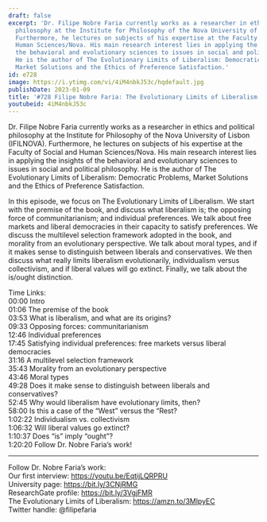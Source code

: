 ```yaml
---
draft: false
excerpt: 'Dr. Filipe Nobre Faria currently works as a researcher in ethics and political
  philosophy at the Institute for Philosophy of the Nova University of Lisbon (IFILNOVA).
  Furthermore, he lectures on subjects of his expertise at the Faculty of Social and
  Human Sciences/Nova. His main research interest lies in applying the insights of
  the behavioral and evolutionary sciences to issues in social and political philosophy.
  He is the author of The Evolutionary Limits of Liberalism: Democratic Problems,
  Market Solutions and the Ethics of Preference Satisfaction.'
id: e728
image: https://i.ytimg.com/vi/4iM4nbkJ53c/hqdefault.jpg
publishDate: 2023-01-09
title: '#728 Filipe Nobre Faria: The Evolutionary Limits of Liberalism'
youtubeid: 4iM4nbkJ53c
---
```

Dr. Filipe Nobre Faria currently works as a researcher in ethics and political philosophy at the Institute for Philosophy of the Nova University of Lisbon (IFILNOVA). Furthermore, he lectures on subjects of his expertise at the Faculty of Social and Human Sciences/Nova. His main research interest lies in applying the insights of the behavioral and evolutionary sciences to issues in social and political philosophy. He is the author of The Evolutionary Limits of Liberalism: Democratic Problems, Market Solutions and the Ethics of Preference Satisfaction.

In this episode, we focus on The Evolutionary Limits of Liberalism. We start with the premise of the book, and discuss what liberalism is; the opposing force of communitarianism; and individual preferences. We talk about free markets and liberal democracies in their capacity to satisfy preferences. We discuss the multilevel selection framework adopted in the book, and morality from an evolutionary perspective. We talk about moral types, and if it makes sense to distinguish between liberals and conservatives. We then discuss what really limits liberalism evolutionarily, individualism versus collectivism, and if liberal values will go extinct. Finally, we talk about the is/ought distinction.

Time Links:  
00:00 Intro  
01:06  The premise of the book  
03:53  What is liberalism, and what are its origins?  
09:33  Opposing forces: communitarianism  
12:46  Individual preferences  
17:45  Satisfying individual preferences: free markets versus liberal democracies  
31:16  A multilevel selection framework  
35:43  Morality from an evolutionary perspective  
43:46  Moral types  
49:28  Does it make sense to distinguish between liberals and conservatives?  
52:45  Why would liberalism have evolutionary limits, then?  
58:00  Is this a case of the “West” versus the “Rest?  
1:02:22  Individualism vs. collectivism  
1:06:32  Will liberal values go extinct?  
1:10:37  Does “is” imply “ought”?  
1:20:20  Follow Dr. Nobre Faria’s work!

---

Follow Dr. Nobre Faria’s work:  
Our first interview: https://youtu.be/EqtijLQRPRU  
University page: https://bit.ly/3CNjRMG  
ResearchGate profile: https://bit.ly/3VgjFMR  
The Evolutionary Limits of Liberalism: https://amzn.to/3MlpyEC  
Twitter handle: @filipefaria
